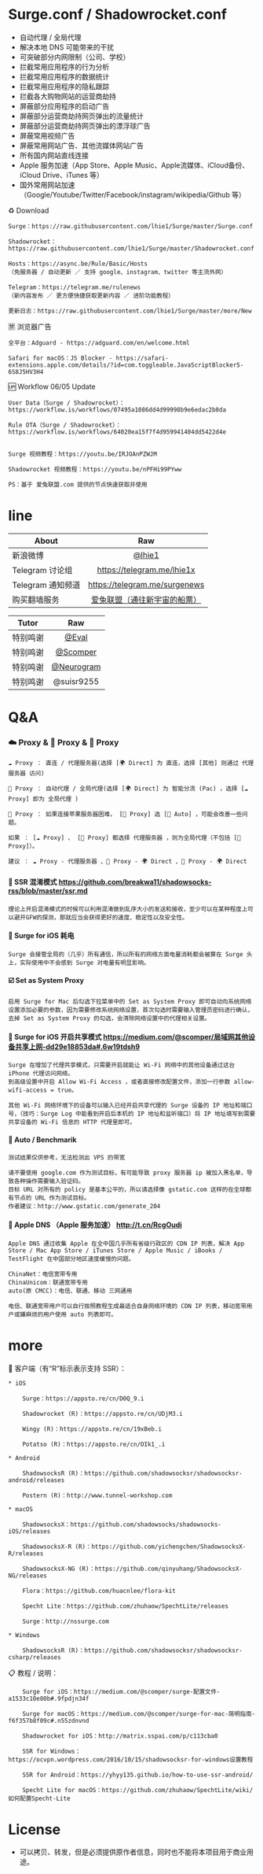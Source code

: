 # Surge.conf / Shadowrocket.conf

* 自动代理 / 全局代理
* 解决本地 DNS 可能带来的干扰
* 可突破部分内网限制（公司、学校）
* 拦截常用应用程序的行为分析
* 拦截常用应用程序的数据统计
* 拦截常用应用程序的隐私跟踪
* 拦截各大购物网站的运营商劫持
* 屏蔽部分应用程序的启动广告
* 屏蔽部分运营商劫持网页弹出的流量统计
* 屏蔽部分运营商劫持网页弹出的漂浮球广告
* 屏蔽常用视频广告
* 屏蔽常用网站广告、其他流媒体网站广告
* 所有国内网站直线连接
* Apple 服务加速（App Store、Apple Music、Apple流媒体、iCloud备份、iCloud Drive、iTunes 等）
* 国外常用网站加速（Google/Youtube/Twitter/Facebook/instagram/wikipedia/Github 等）

♻️ Download

    Surge：https://raw.githubusercontent.com/lhie1/Surge/master/Surge.conf
    
    Shadowrocket：https://raw.githubusercontent.com/lhie1/Surge/master/Shadowrocket.conf

    Hosts：https://async.be/Rule/Basic/Hosts
    （免服务器 / 自动更新 ／ 支持 google、instagram、twitter 等主流外网）

    Telegram：https://telegram.me/rulenews
    （新内容发布 ／ 更方便快捷获取更新内容 ／ 进阶功能教程）
    
    更新日志：https://raw.githubusercontent.com/lhie1/Surge/master/more/New

🈲️ 浏览器广告

    全平台：Adguard - https://adguard.com/en/welcome.html

    Safari for macOS：JS Blocker - https://safari-extensions.apple.com/details/?id=com.toggleable.JavaScriptBlocker5-6S8J5HV3H4
    

🆙 Workflow 06/05 Update

	User Data（Surge / Shadowrocket）：https://workflow.is/workflows/07495a1086dd4d99998b9e6edac2b0da

	Rule OTA（Surge / Shadowrocket）：https://workflow.is/workflows/64020ea15f7f4d959941404dd5422d4e


    Surge 视频教程：https://youtu.be/IRJOAnPZWJM

    Shadowrocket 视频教程：https://youtu.be/nPFHi99PYww

    PS：基于 爱兔联盟.com 提供的节点快速获取并使用

# line

About | Raw |
---------|:---------:
新浪微博 | [@lhie1](http://www.weibo.com/1748625493)
Telegram 讨论组| https://telegram.me/lhie1x
Telegram 通知频道| https://telegram.me/surgenews
购买翻墙服务| [爱兔联盟（通往新宇宙的船票）](https://爱兔联盟.com)

Tutor | Raw |
---------|:---------:
特别鸣谢 | [@Eval](https://twitter.com/OAuth4)
特别鸣谢 | [@Scomper](https://medium.com/@scomper)
特别鸣谢 | [@Neurogram](http://www.taguage.com/user?id=181456)
特别鸣谢 | @suisr9255



# Q&A

### ☁️ Proxy & 🔰 Proxy & 🍎 Proxy

    ☁️ Proxy ： 直连 / 代理服务器(选择 [🌍 Direct] 为 直连，选择 [其他] 则通过 代理服务器 访问)

    🔰 Proxy ： 自动代理 / 全局代理(选择 [🌍 Direct] 为 智能分流 (Pac) ，选择 [☁️ Proxy] 即为 全局代理 )

    🍎 Proxy ： 如果连接苹果服务器困难， [🍎 Proxy] 选 [🍎 Auto] ，可能会改善一些问题。

    如果 ： [☁️ Proxy] 、 [🔰 Proxy] 都选择 代理服务器 ，则为全局代理（不包括 [🍎 Proxy]）。

    建议 ： ☁️ Proxy - 代理服务器 、🔰 Proxy - 🌍 Direct 、🍎 Proxy - 🌍 Direct


#### 🚀 SSR 混淆模式 https://github.com/breakwa11/shadowsocks-rss/blob/master/ssr.md

    理论上开启混淆模式的时候可以利用混淆做到乱序大小的发送和接收，至少可以在某种程度上可以避开GFW的探测，那就应当会获得更好的速度、稳定性以及安全性。


#### 🔋 Surge for iOS 耗电

    Surge 会接管全局的（几乎）所有通信，所以所有的网络方面电量消耗都会被算在 Surge 头上，实际使用中不会感到 Surge 对电量有明显影响。


#### ☑️ Set as System Proxy

    启用 Surge for Mac 后勾选下拉菜单中的 Set as System Proxy 即可自动向系统网络设置添加必要的参数，因为需要修改系统网络设置，首次勾选时需要输入管理员密码进行确认，去掉 Set as System Proxy 的勾选，会清除网络设置中的代理相关设置。


#### 📶 Surge for iOS 开启共享模式 https://medium.com/@scomper/局域网其他设备共享上网-dd29e18853da#.6w19tdsh9

    Surge 在增加了代理共享模式，只需要开启就能让 Wi-Fi 网络中的其他设备通过这台 iPhone 代理访问网络。
    到高级设置中开启 Allow Wi-Fi Access ，或者直接修改配置文件，添加一行参数 allow-wifi-access = true。

    其他 Wi-Fi 网络环境下的设备可以输入已经开启共享代理的 Surge 设备的 IP 地址和端口号，（技巧：Surge Log 中能看到开启后本机的 IP 地址和监听端口）将 IP 地址填写到需要共享设备的 Wi-Fi 信息的 HTTP 代理里即可。


#### 🏃 Auto / Benchmarik

    测试结果仅供参考，无法检测出 VPS 的带宽

    请不要使用 google.com 作为测试目标，有可能导致 proxy 服务器 ip 被加入黑名单，导致各种操作需要输入验证码。
    目标 URL 对所有的 policy 是基本公平的，所以请选择像 gstatic.com 这样的在全球都有节点的 URL 作为测试目标。
    作者建议：http://www.gstatic.com/generate_204


#### 🍎 Apple DNS （Apple 服务加速） http://t.cn/RcgOudi

    Apple DNS 通过收集 Apple 在全中国几乎所有省级行政区的 CDN IP 列表，解决 App Store / Mac App Store / iTunes Store / Apple Music / iBooks / TestFlight 在中国部分地区速度缓慢的问题。

    ChinaNet：电信宽带专用
    ChinaUnicom：联通宽带专用
    auto(原 CMCC)：电信、联通、移动 三网通用

    电信、联通宽带用户可以自行按照教程生成最适合自身网络环境的 CDN IP 列表，移动宽带用户或嫌麻烦的用户使用 auto 列表即可。



# more

🔰 客户端（有“R”标示表示支持 SSR）：

    * iOS
    
        Surge：https://appsto.re/cn/D0Q_9.i
        
        Shadowrocket (R)：https://appsto.re/cn/UDjM3.i
        
        Wingy (R)：https://appsto.re/cn/19xBeb.i
        
        Potatso (R)：https://appsto.re/cn/OIk1_.i
        
    * Android
    
        ShadowsocksR (R)：https://github.com/shadowsocksr/shadowsocksr-android/releases
        
        Postern (R)：http://www.tunnel-workshop.com
        
    * macOS
    
        ShadowsocksX：https://github.com/shadowsocks/shadowsocks-iOS/releases

        ShadowsocksX-R (R)：https://github.com/yichengchen/ShadowsocksX-R/releases

        ShadowsocksX-NG (R)：https://github.com/qinyuhang/ShadowsocksX-NG/releases
        
        Flora：https://github.com/huacnlee/flora-kit

        Specht Lite：https://github.com/zhuhaow/SpechtLite/releases
        
        Surge：http://nssurge.com
        
    * Windows
    
        ShadowsocksR (R)：https://github.com/shadowsocksr/shadowsocksr-csharp/releases
        

📋 教程 / 说明：

        Surge for iOS：https://medium.com/@scomper/surge-配置文件-a1533c10e80b#.9fpdjn34f
    
        Surge for macOS：https://medium.com/@scomper/surge-for-mac-简明指南-f6f357b8f09c#.n55zdnvnd
    
        Shadowrocket for iOS：http://matrix.sspai.com/p/c113cba0
    
        SSR for Windows：https://ocvpn.wordpress.com/2016/10/15/shadowsocksr-for-windows设置教程
    
        SSR for Android：https://yhyy135.github.io/how-to-use-ssr-android/
    
        Specht Lite for macOS：https://github.com/zhuhaow/SpechtLite/wiki/如何配置Specht-Lite

# License

* 可以拷贝、转发，但是必须提供原作者信息，同时也不能将本项目用于商业用途。
